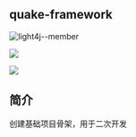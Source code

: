 ## quake-framework

![light4j--member](https://img.shields.io/badge/quake--framework-1.0-blue.svg)

![](https://img.shields.io/cocoapods/l/Alamofire.svg?style=flat)

![](https://img.shields.io/badge/language-java-orange.svg)


## 简介
创建基础项目骨架，用于二次开发
